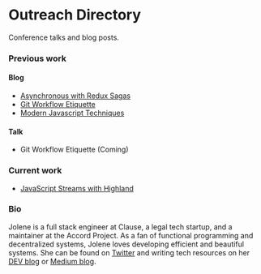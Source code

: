 # Outreach Directory

Conference talks and blog posts.

### Previous work

#### Blog

- [Asynchronous with Redux Sagas][reduxblog]
- [Git Workflow Etiquette][gitblog]
- [Modern Javascript Techniques][modernjsblog]

#### Talk

- Git Workflow Etiquette (Coming)

### Current work

- [JavaScript Streams with Highland][streamsblog]

### Bio

Jolene is a full stack engineer at Clause, a legal tech startup, and a maintainer at the Accord Project. As a fan of functional programming and decentralized systems, Jolene loves developing efficient and beautiful systems. She can be found on [Twitter][twitter] and writing tech resources on her [DEV blog][devlink] or [Medium blog][bloglink].

[reduxblog]: blog/redux-saga.md
[gitblog]: blog/git-workflow.md
[modernjsblog]: blog/modern-javascript.md
[streamsblog]: blog/highland-streams.md
[twitter]: https://twitter.com/jolanglinais
[devlink]: https://dev.to/irmerk
[bloglink]: https://medium.com/@jolene.langlinais
